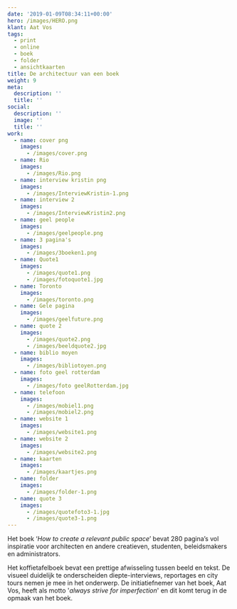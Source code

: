 ```yaml
---
date: '2019-01-09T08:34:11+00:00'
hero: /images/HERO.png
klant: Aat Vos
tags:
  - print
  - online
  - boek
  - folder
  - ansichtkaarten
title: De architectuur van een boek
weight: 9
meta:
  description: ''
  title: ''
social:
  description: ''
  image: ''
  title: ''
work:
  - name: cover png
    images:
      - /images/cover.png
  - name: Rio
    images:
      - /images/Rio.png
  - name: interview kristin png
    images:
      - /images/InterviewKristin-1.png
  - name: interview 2
    images:
      - /images/InterviewKristin2.png
  - name: geel people
    images:
      - /images/geelpeople.png
  - name: 3 pagina's
    images:
      - /images/3boeken1.png
  - name: Quote1
    images:
      - /images/quote1.png
      - /images/fotoquote1.jpg
  - name: Toronto
    images:
      - /images/toronto.png
  - name: Gele pagina
    images:
      - /images/geelfuture.png
  - name: quote 2
    images:
      - /images/quote2.png
      - /images/beeldquote2.jpg
  - name: biblio moyen
    images:
      - /images/bibliotoyen.png
  - name: foto geel rotterdam
    images:
      - /images/foto geelRotterdam.jpg
  - name: telefoon
    images:
      - /images/mobiel1.png
      - /images/mobiel2.png
  - name: website 1
    images:
      - /images/website1.png
  - name: website 2
    images:
      - /images/website2.png
  - name: kaarten
    images:
      - /images/kaartjes.png
  - name: folder
    images:
      - /images/folder-1.png
  - name: quote 3
    images:
      - /images/quotefoto3-1.jpg
      - /images/quote3-1.png
---
```

Het boek ‘_How to create a relevant public space_’ bevat 280 pagina’s vol inspiratie voor architecten en andere creatieven, studenten, beleidsmakers en administrators.

Het koffietafelboek bevat een prettige afwisseling tussen beeld en tekst. De visueel duidelijk te onderscheiden diepte-interviews, reportages en city tours nemen je mee in het onderwerp. De initiatiefnemer van het boek, Aat Vos, heeft als motto '_always strive for imperfection_' en dit komt terug in de opmaak van het boek.